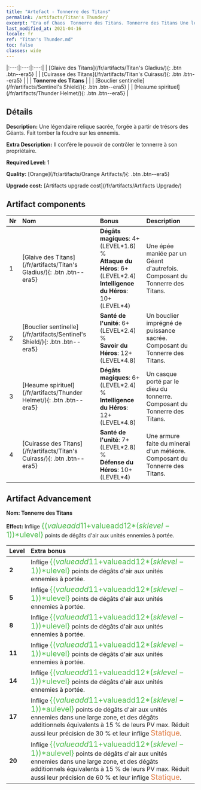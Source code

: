 ```yaml
---
title: "Artefact - Tonnerre des Titans"
permalink: /artifacts/Titan's Thunder/
excerpt: "Era of Chaos  Tonnerre des Titans. Tonnerre des Titans Une légendaire relique sacrée, forgée à partir de trésors des Géants. Fait tomber la foudre sur les ennemis."
last_modified_at: 2021-04-16
locale: fr
ref: "Titan's Thunder.md"
toc: false
classes: wide
---
```


  |:---:|:---:|:---:| 
  | [Glaive des Titans](/fr/artifacts/Titan's Gladius/){: .btn .btn--era5} |   | [Cuirasse des Titans](/fr/artifacts/Titan's Cuirass/){: .btn .btn--era5} | 
  |   | **Tonnerre des Titans** |  | 
  | [Bouclier sentinelle](/fr/artifacts/Sentinel's Shield/){: .btn .btn--era5} |   | [Heaume spirituel](/fr/artifacts/Thunder Helmet/){: .btn .btn--era5} | 


## Détails

 **Description:** Une légendaire relique sacrée, forgée à partir de trésors des Géants. Fait tomber la foudre sur les ennemis.

 **Extra Description:** Il confère le pouvoir de contrôler le tonnerre à son propriétaire.

 **Required Level:** 1

 **Quality:** [Orange](/fr/artifacts/Orange Artifacts/){: .btn .btn--era5}

 **Upgrade cost:** [Artifacts upgrade cost](/fr/artifacts/Artifacts Upgrade/)



## Artifact components

  | Nr |    Nom    |   Bonus | Description | 
  |:---|:-----------|:--------|:------------| 
  | 1 | [Glaive des Titans](/fr/artifacts/Titan's Gladius/){: .btn .btn--era5} | **Dégâts magiques**: 4+(LEVEL\*1.6) %<br/>**Attaque du Héros**: 6+(LEVEL\*2.4)<br/>**Intelligence du Héros**: 10+(LEVEL\*4) | Une épée maniée par un Géant d'autrefois. Composant du Tonnerre des Titans. | 
  | 2 | [Bouclier sentinelle](/fr/artifacts/Sentinel's Shield/){: .btn .btn--era5} | **Santé de l'unité**: 6+(LEVEL\*2.4) %<br/>**Savoir du Héros**: 12+(LEVEL\*4.8) | Un bouclier imprégné de puissance sacrée. Composant du Tonnerre des Titans. | 
  | 3 | [Heaume spirituel](/fr/artifacts/Thunder Helmet/){: .btn .btn--era5} | **Dégâts magiques**: 6+(LEVEL\*2.4) %<br/>**Intelligence du Héros**: 12+(LEVEL\*4.8) | Un casque porté par le dieu du tonnerre. Composant du Tonnerre des Titans. | 
  | 4 | [Cuirasse des Titans](/fr/artifacts/Titan's Cuirass/){: .btn .btn--era5} | **Santé de l'unité**: 7+(LEVEL\*2.8) %<br/>**Défense du Héros**: 10+(LEVEL\*4) | Une armure faite du minerai d'un météore. Composant du Tonnerre des Titans. | 


## Artifact Advancement

 **Nom: Tonnerre des Titans**

 **Effect:** Inflige <span style="color: #48b946;font-size:20px">{($valueadd11+$valueadd12*($sklevel-1))*$ulevel}</span> points de dégâts d'air aux unités ennemies à portée.

  |  Level  |    Extra bonus  | 
  |:--------|:----------------| 
  | **2** | Inflige <span style="color: #48b946;font-size:20px">{($valueadd11+$valueadd12*($sklevel-1))*$ulevel}</span> points de dégâts d'air aux unités ennemies à portée. | 
  | **5** | Inflige <span style="color: #48b946;font-size:20px">{($valueadd11+$valueadd12*($sklevel-1))*$ulevel}</span> points de dégâts d'air aux unités ennemies à portée. | 
  | **8** | Inflige <span style="color: #48b946;font-size:20px">{($valueadd11+$valueadd12*($sklevel-1))*$ulevel}</span> points de dégâts d'air aux unités ennemies à portée. | 
  | **11** | Inflige <span style="color: #48b946;font-size:20px">{($valueadd11+$valueadd12*($sklevel-1))*$ulevel}</span> points de dégâts d'air aux unités ennemies à portée. | 
  | **14** | Inflige <span style="color: #48b946;font-size:20px">{($valueadd11+$valueadd12*($sklevel-1))*$ulevel}</span> points de dégâts d'air aux unités ennemies à portée. | 
  | **17** | Inflige <span style="color: #48b946;font-size:20px">{($valueadd11+$valueadd12*($sklevel-1))*$aulevel}</span> points de dégâts d'air aux unités ennemies dans une large zone, et des dégâts additionnels équivalents à 15 % de leurs PV max. Réduit aussi leur précision de 30 % et leur inflige <span style="color: #e07c44;font-size:20px">Statique</span>. | 
  | **20** | Inflige <span style="color: #48b946;font-size:20px">{($valueadd11+$valueadd12*($sklevel-1))*$aulevel}</span> points de dégâts d'air aux unités ennemies dans une large zone, et des dégâts additionnels équivalents à 15 % de leurs PV max. Réduit aussi leur précision de 60 % et leur inflige <span style="color: #e07c44;font-size:20px">Statique</span>. | 

